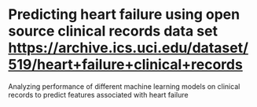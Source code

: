 # Predicting heart failure using open source clinical records data set https://archive.ics.uci.edu/dataset/519/heart+failure+clinical+records
Analyzing performance of different machine learning models on clinical records to predict features associated with heart failure 

